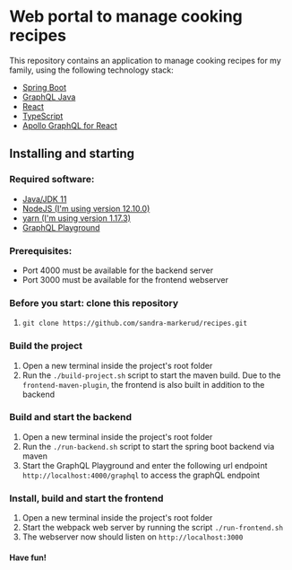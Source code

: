 # Web portal to manage cooking recipes

This repository contains an application to manage cooking recipes for my family, using the following technology stack:
* [Spring Boot](https://spring.io/guides/gs/spring-boot/)
* [GraphQL Java](https://www.graphql-java.com)
* [React](https://reactjs.org/docs/getting-started.html)
* [TypeScript](https://www.typescriptlang.org/)
* [Apollo GraphQL for React](https://github.com/apollographql/react-apollo)

## Installing and starting

### Required software:
* [Java/JDK 11](https://www.oracle.com/java/technologies/javase-jdk11-downloads.html)
* [NodeJS (I'm using version 12.10.0)](https://nodejs.org/en/)
* [yarn (I'm using version 1.17.3)](https://yarnpkg.com/lang/en/)
* [GraphQL Playground](https://github.com/prisma/graphql-playground)

### Prerequisites:
* Port 4000 must be available for the backend server
* Port 3000 must be available for the frontend webserver

### Before you start: clone this repository
1. `git clone https://github.com/sandra-markerud/recipes.git`

### Build the project
1. Open a new terminal inside the project's root folder
2. Run the `./build-project.sh` script to start the maven build. Due to the `frontend-maven-plugin`, the frontend is also built in addition to the backend

### Build and start the backend
1. Open a new terminal inside the project's root folder
2. Run the  `./run-backend.sh` script to start the spring boot backend via maven
3. Start the GraphQL Playground and enter the following url endpoint `http://localhost:4000/graphql` to access the graphQL endpoint

### Install, build and start the frontend 
1. Open a new terminal inside the project's root folder
2. Start the webpack web server by running the script `./run-frontend.sh`
3. The webserver now should listen on `http://localhost:3000`

#### Have fun!
